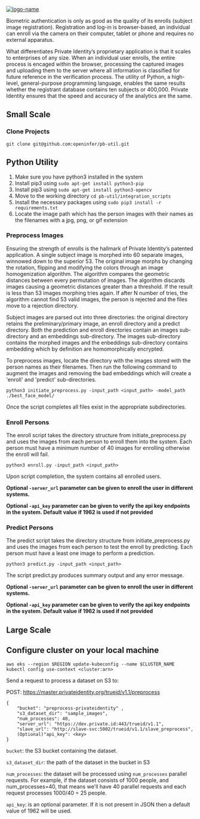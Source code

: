 [![logo-name](https://www.private.id/static_home/images/Private-Identity-Logo-1.png)](https://www.private.id/)
<br/>

Biometric authentication is only as good as the quality of its enrolls (subject image registration).  Registration and log-in is browser-based, an individual can enroll via the camera on their computer, tablet or phone and requires no external apparatus. 

What differentiates Private Identity’s proprietary application is that it scales to enterprises of any size.  When an individual user enrolls, the entire process is encaged within the browser, processing the captured images and uploading them to the server where all information is classified for future reference in the verification process.  The utility of Python, a high-level, general-purpose programming language, enables the same results whether the registrant database contains ten subjects or 400,000.  Private Identity ensures that the speed and accuracy of the analytics are the same.

## Small Scale

### Clone Projects
    git clone git@github.com:openinfer/pb-util.git

## Python Utility

1. Make sure you have python3 installed in the system
2. Install pip3 using `sudo apt-get install python3-pip`
3. Install pip3 using `sudo apt-get install python3-opencv`
4. Move to the working directory `cd pb-util/integration_scripts`
5. Install the necessary packages using `sudo pip3 install -r requirements.txt`
6. Locate the image path which has the person images with their names as the filenames with a jpg, png, or gif extension

### Preprocess Images

Ensuring the strength of enrolls is the hallmark of Private Identity’s patented application.  A single subject image is morphed into 60 separate images, winnowed down to the superior 53.  The original image morphs by changing the rotation, flipping and modifying the colors through an image homogenization algorithm.  The algorithm compares the geometric distances between every permutation of images.   The algorithm discards images causing a geometric distances greater than a threshold.  If the result is less than 53 images morphing tries again.  If after N number of tries, the algorithm cannot find 53 valid images, the person is rejected and the files move to a rejection directory.   

Subject images are parsed out into three directories: the original directory retains the preliminary/primary image, an enroll directory and a predict directory.  Both the prediction and enroll directories contain an images sub-directory and an embeddings sub-directory.  The images sub-directory contains the morphed images and the enbeddings sub-directory contains embedding which by definition are  homomorphically encrypted.  

To preprocess images, locate the directory with the images stored with the person names as their filenames.
Then run the following command to augment the images and removing the bad embeddings which will create a 'enroll' and 'predict' sub-directories. 

 `python3 initiate_preprocess.py -input_path <input_path> -model_path ./best_face_model/`

Once the script completes all files exist in the appropriate subdirectories.

### Enroll Persons

The enroll script takes the directory structure from initiate_preprocess.py and uses the images from each person to enroll them into the system. Each person must have a minimum number of 40 images for enrolling otherwise the enroll will fail.

 `python3 enroll.py -input_path <input_path>`

Upon script completion, the system contains all enrolled users.

**Optional `-server_url` parameter can be given to enroll the user in different systems.**

**Optional `-api_key` parameter can be given to verify the api key endpoints in the system. Default value if 1962 is used if not provided**

### Predict Persons

The predict script takes the directory structure from initiate_preprocess.py and uses the images from each person to test the enroll by predicting. Each person must have a least one image to perform a prediction.

 `python3 predict.py -input_path <input_path>`

The script predict.py produces summary output and any error message.

**Optional `-server_url` parameter can be given to enroll the user in different systems.**

**Optional `-api_key` parameter can be given to verify the api key endpoints in the system. Default value if 1962 is used if not provided**


## Large Scale


## Configure cluster on your local machine
    aws eks --region $REGION update-kubeconfig --name $CLUSTER_NAME
    kubectl config use-context <cluster:arn>




Send a request to process a dataset on S3 to: 

POST: https://master.privateidentity.org/trueid/v1.1/preprocess

```
{
    "bucket": "preprocess-privateidentity" ,
    "s3_dataset_dir": "sample_images",
    "num_processes": 40,
    "server_url": "https://dev.private.id:443/trueid/v1.1",
    "slave_url": "http://slave-svc:5002/trueid/v1.1/slave_preprocess",
    (Optional)"api_key": <key>
}
```

`bucket`: the S3 bucket containing the dataset.

`s3_dataset_dir`: the path of the dataset in the bucket in S3

`num_processes`: the dataset will be processed using `num_processes` parallel requests. For example, if the dataset consists of 1000 people, and num_processes=40, that means we'll have 40 parallel requests and each request processes 1000/40 = 25 people.

`api_key`: is an optional parameter. If it is not present in JSON then a default value of 1962 will be used.


